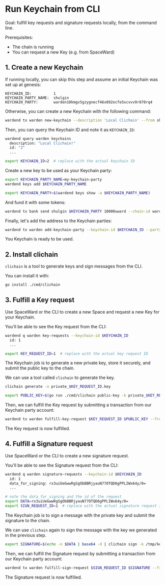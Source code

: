 # Run Keychain from CLI

Goal: fulfill key requests and signature requests locally, from the command line.

Prerequisites:
- The chain is running
- You can request a new Key (e.g. from SpaceWard)


## 1. Create a new Keychain

If running locally, you can skip this step and assume an initial Keychain was set up at genesis:

```
KEYCHAIN_ID:          1
KEYCHAIN_PARTY_NAME:  shulgin
KEYCHAIN_PARTY:       warden10kmgv5gzygnecf46x092ecfe5xcvvv9r870rq4
```

Otherwise, you can create a new Keychain with the following command:

```bash
wardend tx warden new-keychain --description 'Local Clichain' --from shulgin --chain-id wardenprotocol
```

Then, you can query the Keychain ID and note it as `KEYCHAIN_ID`:

```bash
wardend query warden keychains
  description: "Local Clichain!"
  id: "2"
  ...

export KEYCHAIN_ID=2  # replace with the actual keychain ID
```

Create a new key to be used as your Keychain party:

```bash
export KEYCHAIN_PARTY_NAME=my-keychain-party
wardend keys add $KEYCHAIN_PARTY_NAME

export KEYCHAIN_PARTY=$(wardend keys show -a $KEYCHAIN_PARTY_NAME)
```

And fund it with some tokens:

```bash
wardend tx bank send shulgin $KEYCHAIN_PARTY 10000uward --chain-id wardenprotocol
```

Finally, let's add the address to the Keychain parties:

```bash
wardend tx warden add-keychain-party --keychain-id $KEYCHAIN_ID --party $KEYCHAIN_PARTY --from shulgin --chain-id wardenprotocol
```

You Keychain is ready to be used.


## 2. Install clichain

`clichain` is a tool to generate keys and sign messages from the CLI.

You can install it with:

```bash
go install ./cmd/clichain
```


## 3. Fulfill a Key request

Use SpaceWard or the CLI to create a new Space and request a new Key for your Keychain.

You'll be able to see the Key request from the CLI:

```bash
wardend q warden key-requests --keychain-id $KEYCHAIN_ID
  id: 1
  ...

export KEY_REQUEST_ID=1  # replace with the actual key request ID
```

The Keychain job is to generate a new private key, store it securely, and submit the public key to the chain.

We can use a tool called `clichain` to generate the key.

```bash
clichain generate -o private_$KEY_REQUEST_ID.key

export PUBLIC_KEY=$(go run ./cmd/clichain public-key -k private_$KEY_REQUEST_ID.key -o base64 )
```

Then, we can fulfill the Key request by submitting a transaction from our Keychain party account:

```bash
wardend tx warden fulfill-key-request $KEY_REQUEST_ID $PUBLIC_KEY --from $KEYCHAIN_PARTY_NAME --chain-id wardenprotocol
```

The Key request is now fulfilled.


## 4. Fulfill a Signature request

Use SpaceWard or the CLI to create a new signature request.

You'll be able to see the Signature request from the CLI:

```bash
wardend q warden signature-requests --keychain-id $KEYCHAIN_ID
  id: 1
  data_for_signing: rx3uiUeGwwRgSgObBBRjyauN77OTQD6gPPLIWx64y/0=
  ...

# note the data_for_signing and the id of the request
export DATA=rx3uiUeGwwRgSgObBBRjyauN77OTQD6gPPLIWx64y/0=
export SIGN_REQUEST_ID=1  # replace with the actual signature request ID
```

The Keychain job is to sign a message with the private key and submit the signature to the chain.

We can use `clichain` again to sign the message with the key we generated in the previous step.

```bash
export SIGNATURE=$(echo -n $DATA | base64 -d | clichain sign -k /tmp/key -o base64)
```

Then, we can fulfill the Signature request by submitting a transaction from our Keychain party account:

```bash
wardend tx warden fulfill-sign-request $SIGN_REQUEST_ID $SIGNATURE --from $KEYCHAIN_PARTY_NAME --chain-id wardenprotocol
```

The Signature request is now fulfilled.

